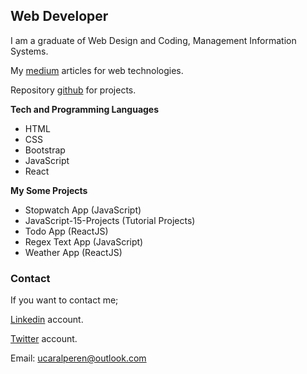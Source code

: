 ## Web Developer

I am a graduate of Web Design and Coding, Management Information Systems.

My [medium](https://medium.com/@ucaralperen) articles for web technologies.

Repository [github](https://github.com/Alperen-ucar?tab=repositories) for projects.

**Tech and Programming Languages**

- HTML
- CSS
- Bootstrap
- JavaScript
- React


**My Some Projects**
- Stopwatch App (JavaScript)
- JavaScript-15-Projects (Tutorial Projects)
- Todo App (ReactJS)
- Regex Text App (JavaScript)
- Weather App (ReactJS)

### Contact

If you want to contact me;

[Linkedin](https://www.linkedin.com/in/alperenu%C3%A7ar) account.

[Twitter](https://twitter.com/Ucardev) account.

Email: ucaralperen@outlook.com
